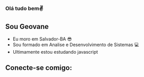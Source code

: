 ### Olá tudo bem✌
## Sou Geovane                                                          
- Eu moro em Salvador-BA :sunglasses:
- Sou formado em Analise e  Desenvolvimento de Sistemas 💻
- Ultimamente estou estudando javascript

##  Conecte-se comigo:


